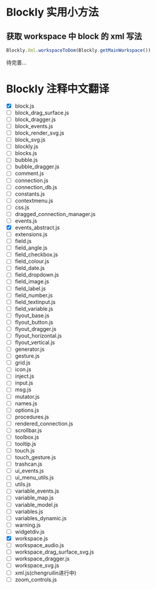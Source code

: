 # Blockly 实用小方法

## 获取 workspace 中 block 的 xml 写法

```js
Blockly.Xml.workspaceToDom(Blockly.getMainWorkspace())
```

待完善...

# Blockly 注释中文翻译

- [x] block.js
- [ ] block_drag_surface.js
- [ ] block_dragger.js
- [ ] block_events.js
- [ ] block_render_svg.js
- [ ] block_svg.js
- [ ] blockly.js
- [ ] blocks.js
- [ ] bubble.js
- [ ] bubble_dragger.js
- [ ] comment.js
- [ ] connection.js
- [ ] connection_db.js
- [ ] constants.js
- [ ] contextmenu.js
- [ ] css.js
- [ ] dragged_connection_manager.js
- [ ] events.js
- [x] events_abstract.js
- [ ] extensions.js
- [ ] field.js
- [ ] field_angle.js
- [ ] field_checkbox.js
- [ ] field_colour.js
- [ ] field_date.js
- [ ] field_dropdown.js
- [ ] field_image.js
- [ ] field_label.js
- [ ] field_number.js
- [ ] field_textinput.js
- [ ] field_variable.js
- [ ] flyout_base.js
- [ ] flyout_button.js
- [ ] flyout_dragger.js
- [ ] flyout_horizontal.js
- [ ] flyout_vertical.js
- [ ] generator.js
- [ ] gesture.js
- [ ] grid.js
- [ ] icon.js
- [ ] inject.js
- [ ] input.js
- [ ] msg.js
- [ ] mutator.js
- [ ] names.js
- [ ] options.js
- [ ] procedures.js
- [ ] rendered_connection.js
- [ ] scrollbar.js
- [ ] toolbox.js
- [ ] tooltip.js
- [ ] touch.js
- [ ] touch_gesture.js
- [ ] trashcan.js
- [ ] ui_events.js
- [ ] ui_menu_utils.js
- [ ] utils.js
- [ ] variable_events.js
- [ ] variable_map.js
- [ ] variable_model.js
- [ ] variables.js
- [ ] variables_dynamic.js
- [ ] warning.js
- [ ] widgetdiv.js
- [x] workspace.js
- [ ] workspace_audio.js
- [ ] workspace_drag_surface_svg.js
- [ ] workspace_dragger.js
- [ ] workspace_svg.js
- [ ] xml.js(chengruilin进行中)
- [ ] zoom_controls.js
